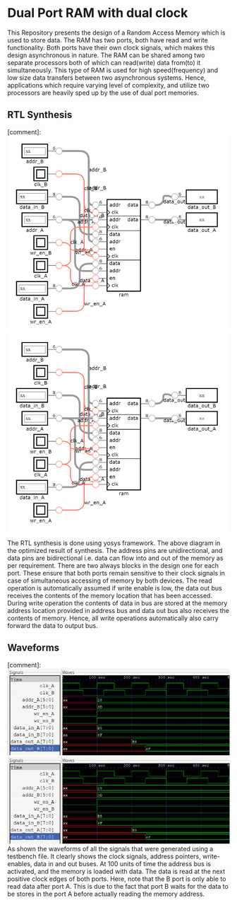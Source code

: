 # Dual Port RAM with dual clock
This Repository presents the design of a Random Access Memory which is used to store data. The RAM has two ports, both have read and write functionality. Both ports have their own clock signals, which makes this design asynchronous in nature. The RAM can be shared among two separate processors both of which can read(write) data from(to) it simultaneously. This type of RAM is used for high speed(frequency) and low size data transfers between two asynchronous systems. Hence, applications which require varying level of complexity, and utilize two processors are heavily sped up by the use of dual port memories.

## RTL Synthesis
[comment]: ![RTL Synthesis by Yosys](https://github.com/D4WN-9/Dual-Port-RAM-with-dual-clock/blob/main/fig_1_RTL.png)
<img src="https://github.com/D4WN-9/Dual-Port-RAM-with-dual-clock/blob/main/fig_1_RTL.png" width="600">

The RTL synthesis is done using yosys framework. The above diagram in the optimized result of synthesis. The address pins are unidirectional, and data pins are bidirectional i.e. data can flow into and out of the memory as per requirement. There are two always blocks in the design one for each port. These ensure that both ports remain sensitive to their clock signals in case of simultaneous accessing of memory by both devices. The read operation is automatically assumed if write enable is low, the data out bus receives the contents of the memory location that has been accessed. During write operation the contents of data in bus are stored at the memory address location provided in address bus and data out bus also receives the contents of memory. Hence, all write operations automatically also carry forward the data to output bus.

## Waveforms
[comment]: ![Waveforms of all signals](https://github.com/D4WN-9/Dual-Port-RAM-with-dual-clock/blob/main/fig_2_WAVE.png)
<img src="https://github.com/D4WN-9/Dual-Port-RAM-with-dual-clock/blob/main/fig_2_WAVE.png" width="600">
As shown the waveforms of all the signals that were generated using a testbench file. It clearly shows the clock signals, address pointers, write-enables, data in and out buses. At 100 units of time the address bus is activated, and the memory is loaded with data. The data is read at the next positive clock edges of both ports. Here, note that the B port is only able to read data after port A. This is due to the fact that port B waits for the data to be stores in the port A before actually reading the memory address.
